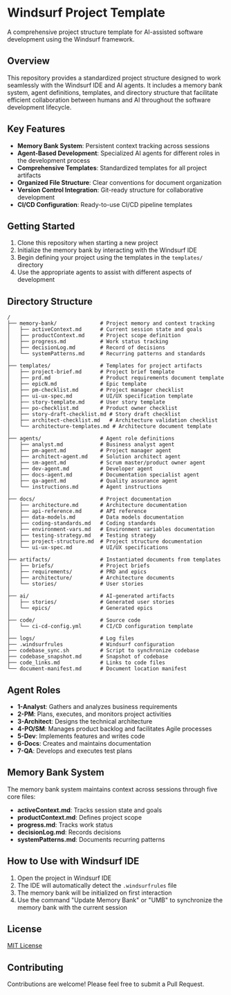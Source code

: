 # Windsurf Project Template

A comprehensive project structure template for AI-assisted software development using the Windsurf framework.

## Overview

This repository provides a standardized project structure designed to work seamlessly with the Windsurf IDE and AI agents. It includes a memory bank system, agent definitions, templates, and directory structure that facilitate efficient collaboration between humans and AI throughout the software development lifecycle.

## Key Features

- **Memory Bank System**: Persistent context tracking across sessions
- **Agent-Based Development**: Specialized AI agents for different roles in the development process
- **Comprehensive Templates**: Standardized templates for all project artifacts
- **Organized File Structure**: Clear conventions for document organization
- **Version Control Integration**: Git-ready structure for collaborative development
- **CI/CD Configuration**: Ready-to-use CI/CD pipeline templates

## Getting Started

1. Clone this repository when starting a new project
2. Initialize the memory bank by interacting with the Windsurf IDE
3. Begin defining your project using the templates in the `templates/` directory
4. Use the appropriate agents to assist with different aspects of development

## Directory Structure

```
/
├── memory-bank/              # Project memory and context tracking
│   ├── activeContext.md      # Current session state and goals
│   ├── productContext.md     # Project scope definition
│   ├── progress.md           # Work status tracking
│   ├── decisionLog.md        # Record of decisions
│   └── systemPatterns.md     # Recurring patterns and standards
│
├── templates/                # Templates for project artifacts
│   ├── project-brief.md      # Project brief template
│   ├── prd.md                # Product requirements document template
│   ├── epicN.md              # Epic template
│   ├── pm-checklist.md       # Project manager checklist
│   ├── ui-ux-spec.md         # UI/UX specification template
│   ├── story-template.md     # User story template
│   ├── po-checklist.md       # Product owner checklist
│   ├── story-draft-checklist.md # Story draft checklist
│   ├── architect-checklist.md   # Architecture validation checklist
│   └── architecture-templates.md # Architecture document template
│
├── agents/                   # Agent role definitions
│   ├── analyst.md            # Business analyst agent
│   ├── pm-agent.md           # Project manager agent
│   ├── architect-agent.md    # Solution architect agent
│   ├── sm-agent.md           # Scrum master/product owner agent
│   ├── dev-agent.md          # Developer agent
│   ├── docs-agent.md         # Documentation specialist agent
│   ├── qa-agent.md           # Quality assurance agent
│   └── instructions.md       # Agent instructions
│
├── docs/                     # Project documentation
│   ├── architecture.md       # Architecture documentation
│   ├── api-reference.md      # API reference
│   ├── data-models.md        # Data models documentation
│   ├── coding-standards.md   # Coding standards
│   ├── environment-vars.md   # Environment variables documentation
│   ├── testing-strategy.md   # Testing strategy
│   ├── project-structure.md  # Project structure documentation
│   └── ui-ux-spec.md         # UI/UX specifications
│
├── artifacts/                # Instantiated documents from templates
│   ├── briefs/               # Project briefs
│   ├── requirements/         # PRD and epics
│   ├── architecture/         # Architecture documents
│   └── stories/              # User stories
│
├── ai/                       # AI-generated artifacts
│   ├── stories/              # Generated user stories
│   └── epics/                # Generated epics
│
├── code/                     # Source code
│   └── ci-cd-config.yml      # CI/CD configuration template
│
├── logs/                     # Log files
├── .windsurfrules            # Windsurf configuration
├── codebase_sync.sh          # Script to synchronize codebase
├── codebase_snapshot.md      # Snapshot of codebase
├── code_links.md             # Links to code files
└── document-manifest.md      # Document location manifest
```

## Agent Roles

- **1-Analyst**: Gathers and analyzes business requirements
- **2-PM**: Plans, executes, and monitors project activities
- **3-Architect**: Designs the technical architecture
- **4-PO/SM**: Manages product backlog and facilitates Agile processes
- **5-Dev**: Implements features and writes code
- **6-Docs**: Creates and maintains documentation
- **7-QA**: Develops and executes test plans

## Memory Bank System

The memory bank system maintains context across sessions through five core files:

- **activeContext.md**: Tracks session state and goals
- **productContext.md**: Defines project scope
- **progress.md**: Tracks work status
- **decisionLog.md**: Records decisions
- **systemPatterns.md**: Documents recurring patterns

## How to Use with Windsurf IDE

1. Open the project in Windsurf IDE
2. The IDE will automatically detect the `.windsurfrules` file
3. The memory bank will be initialized on first interaction
4. Use the command "Update Memory Bank" or "UMB" to synchronize the memory bank with the current session

## License

[MIT License](LICENSE)

## Contributing

Contributions are welcome! Please feel free to submit a Pull Request.
